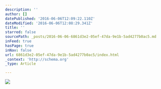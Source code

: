 ```yaml
---
description: ''
author: []
datePublished: '2016-06-06T12:09:22.110Z'
dateModified: '2016-06-06T12:08:29.341Z'
title: ''
starred: false
sourcePath: _posts/2016-06-06-6861d3e2-05ef-47da-9e1b-5ad4277b0ac5.md
inFeed: true
hasPage: true
inNav: false
url: 6861d3e2-05ef-47da-9e1b-5ad4277b0ac5/index.html
_context: 'http://schema.org'
_type: Article

---
```

![](https://the-grid-user-content.s3-us-west-2.amazonaws.com/e919f761-c74b-4160-8060-6be28be166e6.jpg)
